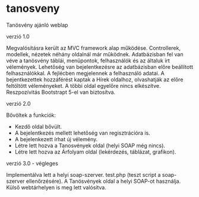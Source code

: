 # tanosveny
Tanösvény ajánló weblap

verzió 1.0

Megvalósításra került az MVC framework alap működése. Controllerek, modellek, nézetek néhány oldalnál már működnek.
Adatbázisban fel van véve a tanösvény táblái, menüpontok, felhasználók és az általuk írt vélemények.
Lehetőség van bejelentkezésre az adatbázisban előre beállított felhasználókkal. A fejlécben megjelennek a felhasználó adatai.
A bejentkezettek hozzáférést kaptak a Hírek oldalhoz, olvashatják az előre feltöltött véleményeket.
A többi oldal egyelőre nincs elkészítve.
Reszpozívitás Bootstrapt 5-el van biztosítva.

verzió 2.0

Bővöltek a funkciók:
- Kezdő oldal bővült.
- A bejelentkezés mellett lehetőség van regisztrációra is.
- A bejelenkezett írhat új vélemény.
- Létre lett hozva a Tanosvények oldal (helyi SOAP még nincs).
- Létre lett hozva az Árfolyam oldal (lekérdezés, táblázat, grafikon).

verzió 3.0 - végleges

Implementálva lett a helyi soap-szerver.
test.php (teszt script a soap-szerver ellenőrzésére).
A Tanösvények oldal a helyi SOAP-ot használja.
Külső webtárhelyen is meg lett valósítva.
